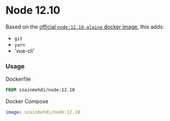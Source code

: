 # Node 12.10

Based on the [official `node:12.10-alpine` docker image](https://hub.docker.com/_/node), this adds:
- `git`
- `yarn`
- 'vue-cli'

### Usage
Dockerfile
```dockerfile
FROM szainmehdi/node:12.10
```

Docker Compose
```yaml
image: szainmehdi/node:12.10
```
